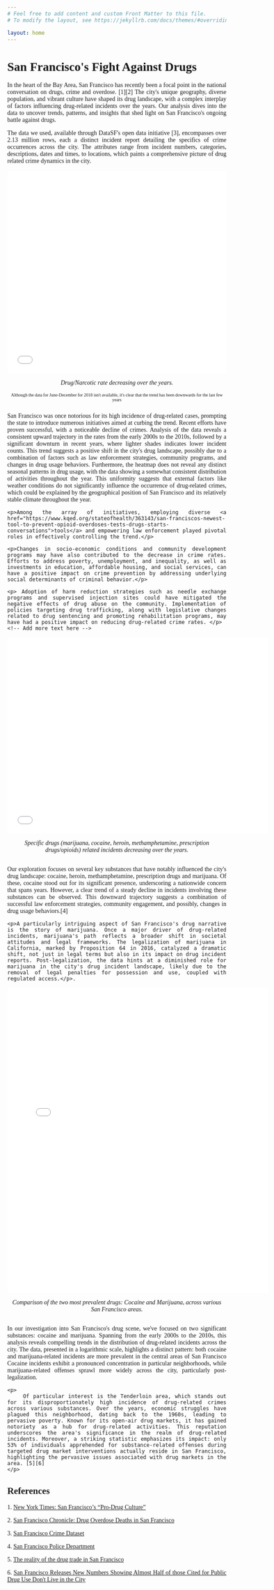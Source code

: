 ```yaml
---
# Feel free to add content and custom Front Matter to this file.
# To modify the layout, see https://jekyllrb.com/docs/themes/#overriding-theme-defaults

layout: home
---
```

<div style="text-align: justify; font-family: Georgia, 'Times New Roman', Times, serif;">
    <h1>San Francisco's Fight Against Drugs</h1>
    <p>In the heart of the Bay Area, San Francisco has recently been a focal point in the national conversation on
    drugs, crime and overdose. [1][2] The city's unique geography, diverse population, and vibrant culture have shaped its drug
    landscape, with a complex interplay of factors influencing drug-related incidents over the years.
    Our analysis dives into the data to uncover trends, patterns, and insights that shed light on
    San Francisco's ongoing battle against drugs.</p>
    <p>The data we used, available through DataSF's open data initiative [3], encompasses over 2.13 million rows, each a
    distinct incident report detailing the specifics of crime occurrences across the city. The attributes range
    from incident numbers, categories, descriptions, dates and times, to locations,
    which paints a comprehensive picture of drug related crime dynamics in the city.</p>

<div style="display: flex; justify-content: center; align-items: center; font-family: Georgia, 'Times New Roman', Times, serif;">
    <div style="width: 100%; text-align: center;">
        <iframe src="/static/Notebook.html" width="100%" height="465" frameborder="0"></iframe>
        <p style="font-style: italic;">Drug/Narcotic rate decreasing over the years.</p>
        <p style="font-color: gray; font-size: 10px;"> Although the data for June-December for 2018 isn't available, it's clear that the trend has been downwards for the last few years</p>
    </div>
</div>

</div>

<div style="text-align: justify; font-family: Georgia, 'Times New Roman', Times, serif;">
    <p>San Francisco was once notorious for its high incidence of drug-related cases, prompting the state to introduce numerous initiatives aimed at curbing the trend. Recent efforts have proven successful, with a noticeable decline of crimes. Analysis of the data reveals a consistent upward trajectory in the rates from the early 2000s to the 2010s, followed by a significant downturn in recent years, where lighter shades indicates lower incident counts. This trend suggests a positive shift in the city's drug landscape, possibly due to a combination of factors such as law enforcement strategies, community programs, and changes in drug usage behaviors. Furthermore, the heatmap does not reveal any distinct seasonal patterns in drug usage, with the data showing a somewhat consistent distribution of activities throughout the year. This uniformity suggests that external factors like weather conditions do not significantly influence the occurrence of drug-related crimes, which could be explained by the geographical position of San Francisco and its relatively stable climate throughout the year.</p>

    <p>Among the array of initiatives, employing diverse <a href="https://www.kqed.org/stateofhealth/363143/san-franciscos-newest-tool-to-prevent-opioid-overdoses-tests-drugs-starts-conversations">tools</a> and empowering law enforcement played pivotal roles in effectively controlling the trend.</p>
 
    <p>Changes in socio-economic conditions and community development programs may have also contributed to the decrease in crime rates. Efforts to address poverty, unemployment, and inequality, as well as investments in education, affordable housing, and social services, can have a positive impact on crime prevention by addressing underlying social determinants of criminal behavior.</p>

    <p> Adoption of harm reduction strategies such as needle exchange programs and supervised injection sites could have mitigated the negative effects of drug abuse on the community. Implementation of policies targeting drug trafficking, along with legislative changes related to drug sentencing and promoting rehabilitation programs, may have had a positive impact on reducing drug-related crime rates. </p>
    <!-- Add more text here -->
 
</div>

<div style="display: flex; justify-content: center; align-items: center; font-family: Georgia, 'Times New Roman', Times, serif;">
    <div style="width: 100%; text-align: center;">
        <iframe src="/static/lineplot.html" width="600" height="450" frameborder="0"></iframe>
        <p style="font-style: italic;">Specific drugs (marijuana, cocaine, heroin, methamphetamine, prescription drugs/opioids) related incidents decreasing over the years.</p>
    </div>
</div>

<div style="text-align: justify; font-family: Georgia, 'Times New Roman', Times, serif;">
    <p>Our exploration focuses on several key substances that have notably influenced the city's drug landscape: cocaine, heroin, methamphetamine, prescription drugs and marijuana. Of these, cocaine stood out for its significant presence, underscoring a nationwide concern that spans years. However, a clear trend of a steady decline in incidents involving these substances can be observed. This downward trajectory suggests a combination of successful law enforcement strategies, community engagement, and possibly, changes in drug usage behaviors.[4]</p>


    <p>A particularly intriguing aspect of San Francisco's drug narrative is the story of marijuana. Once a major driver of drug-related incidents, marijuana's path reflects a broader shift in societal attitudes and legal frameworks. The legalization of marijuana in California, marked by Proposition 64 in 2016, catalyzed a dramatic shift, not just in legal terms but also in its impact on drug incident reports. Post-legalization, the data hints at a diminished role for marijuana in the city's drug incident landscape, likely due to the removal of legal penalties for possession and use, coupled with regulated access.</p>.
</div>

<div style="display: flex; justify-content: center; align-items: center; font-family: Georgia, 'Times New Roman', Times, serif;">
    <div style="width: 100%; text-align: center;">
        <iframe src="/static/category.html" width="600" height="700" frameborder="0"></iframe>
        <p style="font-style: italic;">Comparison of the two most prevalent drugs: Cocaine and Marijuana, across various San Francisco areas.</p>
    </div>
</div>

<div style="text-align: justify; font-family: Georgia, 'Times New Roman', Times, serif;">
    <p>
        In our investigation into San Francisco's drug scene, we've focused on two significant substances: cocaine and marijuana. Spanning from the early 2000s to the 2010s, this analysis reveals compelling trends in the distribution of drug-related incidents across the city. The data, presented in a logarithmic scale, highlights a distinct pattern: both cocaine and marijuana-related incidents are more prevalent in the central areas of San Francisco Cocaine incidents exhibit a pronounced concentration in particular neighborhoods, while marijuana-related offenses sprawl more widely across the city, particularly post-legalization.
    </p>

    <p>
        Of particular interest is the Tenderloin area, which stands out for its disproportionately high incidence of drug-related crimes across various substances. Over the years, economic struggles have plagued this neighborhood, dating back to the 1960s, leading to pervasive poverty. Known for its open-air drug markets, it has gained notoriety as a hub for drug-related activities. This reputation underscores the area's significance in the realm of drug-related incidents. Moreover, a striking statistic emphasizes its impact: only 53% of individuals apprehended for substance-related offenses during targeted drug market interventions actually reside in San Francisco, highlighting the pervasive issues associated with drug markets in the area. [5][6]
    </p>

</div>

<div style="text-align: justify; font-family: Georgia, 'Times New Roman', Times, serif;">
<h2>References</h2>
<p>1. <a href="https://www.nytimes.com/2024/01/31/briefing/san-francisco-addiction.html">New York Times: San Francisco’s “Pro-Drug Culture” </a></p>
<p>2. <a href="https://www.sfchronicle.com/projects/san-francisco-drug-overdose-deaths/#:~:text=San%20Francisco%20continues%20to%20grapple,of%20the%20synthetic%20opioid%20fentanyl.">San Francisco Chronicle: Drug Overdose Deaths in San Francisco</a></p>
<p>3. <a href="https://data.sfgov.org/Public-Safety/Police-Department-Incident-Reports-Historical-2003/tmnf-yvry/about_data">San Francisco Crime Dataset</a></p>
<p>4. <a href="https://www.sanfranciscopolice.org/news/sfpd-experiences-continued-success-opiate-overdose-reversals">San Francisco Police Department </a></p>
<p>5. <a href="https://www.wbur.org/onpoint/2022/11/02/tenderloin-reality-of-the-drug-trade-in-san-francisco">The reality of the drug trade in San Francisco </a></p>
<p>6. <a href="https://www.sf.gov/news/san-francisco-releases-new-numbers-showing-almost-half-those-cited-public-drug-use-dont-live">San Francisco Releases New Numbers Showing Almost Half of those Cited for Public Drug Use Don't Live in the City </a></p>
</div>
